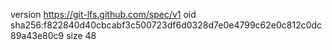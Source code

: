 version https://git-lfs.github.com/spec/v1
oid sha256:f822840d40cbcabf3c500723df6d0328d7e0e4799c62e0c812c0dc89a43e80c9
size 48
